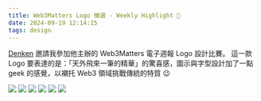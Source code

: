 ```yaml
---
title: Web3Matters Logo 徵選 - Weekly Highlight 👀
date: 2024-09-19 12:14:15
tags: design
---
```

<a href="https://denkeni.org" target="_blank">Denken</a> 邀請我參加他主辦的 Web3Matters 電子週報 Logo 設計比賽。
這一款 Logo 要表達的是：「天外飛來一筆的精華」的驚喜感，圖示與字型設計加了一點 geek 的感覺，以襯托 Web3 領域挑戰傳統的特質 😉

<img src="web3matters-cover.png"/>
<img src="web3matters-typography.jpg"/>
<img src="web3matters-substack.png"/>
<img src="web3matters-matters.png"/>
<img src="web3matters-sponsor.png"/>
<img src="web3matters-sticker.png"/>

